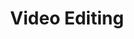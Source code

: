 ---
image: "../src/assets/images/robot.jpg"
alt: "robot"
title: "Video Editing"
description: "Our team of video edits have the knowledge to create your video content quickly."
---